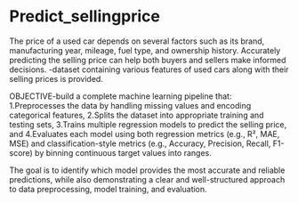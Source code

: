 # Predict_sellingprice
The price of a used car depends on several factors such as its brand, manufacturing year, mileage, fuel type, and ownership history. Accurately predicting the selling price can help both buyers and sellers make informed decisions.
-dataset containing various features of used cars along with their selling prices is provided.


OBJECTIVE-build a complete machine learning pipeline that:
1.Preprocesses the data by handling missing values and encoding categorical features,
2.Splits the dataset into appropriate training and testing sets,
3.Trains multiple regression models to predict the selling price, and
4.Evaluates each model using both regression metrics (e.g., R², MAE, MSE) and classification-style metrics (e.g., Accuracy, Precision, Recall, F1-score) by binning continuous target values into ranges.

The goal is to identify which model provides the most accurate and reliable predictions, while also demonstrating a clear and well-structured approach to data preprocessing, model training, and evaluation.
